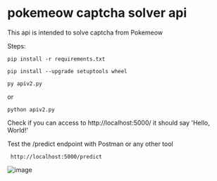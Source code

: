 # pokemeow captcha solver api
This api is intended to solve captcha from Pokemeow

Steps:

```plaintext
pip install -r requirements.txt
   ```

```plaintext
pip install --upgrade setuptools wheel
   ```

```plaintext
py apiv2.py
   ```
or

```plaintext
python apiv2.py
   ```

Check if you can access to http://localhost:5000/ it should say 'Hello, World!'

Test the /predict endpoint with Postman or any other tool

```plaintext
 http://localhost:5000/predict
   ```

![image](https://github.com/qqqwda/pokemeow-captcha-api/assets/41929135/13ff2373-8e54-4785-8570-82dc58256716)
